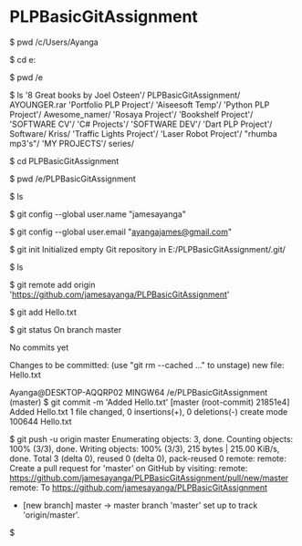 # PLPBasicGitAssignment

$ pwd
/c/Users/Ayanga

$ cd e:

$ pwd
/e

$ ls
'8 Great books by Joel Osteen'/   PLPBasicGitAssignment/
 AYOUNGER.rar                    'Portfolio PLP Project'/
'Aiseesoft Temp'/                'Python PLP Project'/
 Awesome_namer/                  'Rosaya Project'/
'Bookshelf Project'/             'SOFTWARE CV'/
'C# Projects'/                   'SOFTWARE DEV'/
'Dart PLP Project'/               Software/
 Kriss/                          'Traffic Lights Project'/
'Laser Robot Project'/           "rhumba mp3's"/
'MY PROJECTS'/                    series/

$ cd PLPBasicGitAssignment

$ pwd
/e/PLPBasicGitAssignment

$ ls

$ git config --global user.name "jamesayanga"

$ git config --global user.email "ayangajames@gmail.com"

$ git init
Initialized empty Git repository in E:/PLPBasicGitAssignment/.git/

$ ls

$ git remote add origin 'https://github.com/jamesayanga/PLPBasicGitAssignment'

$ git add Hello.txt

$ git status
On branch master

No commits yet

Changes to be committed:
  (use "git rm --cached <file>..." to unstage)
        new file:   Hello.txt


Ayanga@DESKTOP-AQQRP02 MINGW64 /e/PLPBasicGitAssignment (master)
$ git commit -m 'Added Hello.txt'
[master (root-commit) 21851e4] Added Hello.txt
 1 file changed, 0 insertions(+), 0 deletions(-)
 create mode 100644 Hello.txt


$ git push -u origin master
Enumerating objects: 3, done.
Counting objects: 100% (3/3), done.
Writing objects: 100% (3/3), 215 bytes | 215.00 KiB/s, done.
Total 3 (delta 0), reused 0 (delta 0), pack-reused 0
remote:
remote: Create a pull request for 'master' on GitHub by visiting:
remote:      https://github.com/jamesayanga/PLPBasicGitAssignment/pull/new/master
remote:
To https://github.com/jamesayanga/PLPBasicGitAssignment
 * [new branch]      master -> master
branch 'master' set up to track 'origin/master'.

$



